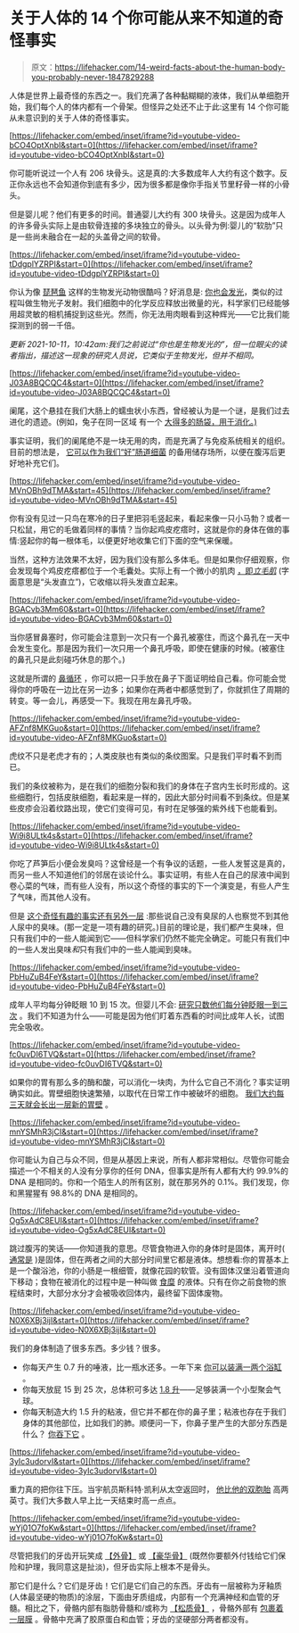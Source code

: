 # 关于人体的 14 个你可能从来不知道的奇怪事实

> 原文：<https://lifehacker.com/14-weird-facts-about-the-human-body-you-probably-never-1847829288>

人体是世界上最奇怪的东西之一。我们充满了各种黏糊糊的液体，我们从单细胞开始，我们每个人的体内都有一个骨架。但怪异之处还不止于此:这里有 14 个你可能从未意识到的关于人体的奇怪事实。

 [https://lifehacker.com/embed/inset/iframe?id=youtube-video-bCO4OptXnbI&start=0](https://lifehacker.com/embed/inset/iframe?id=youtube-video-bCO4OptXnbI&start=0) 

你可能听说过一个人有 206 块骨头。这是真的:大多数成年人大约有这个数字。反正你永远也不会知道你到底有多少，因为很多都是像你手指关节里籽骨一样的小骨头。

但是婴儿呢？他们有更多的时间。普通婴儿大约有 300 块骨头。这是因为成年人的许多骨头实际上是由软骨连接的多块独立的骨头。以头骨为例:婴儿的“软肋”只是一些尚未融合在一起的头盖骨之间的软骨。

 [https://lifehacker.com/embed/inset/iframe?id=youtube-video-tDdgplYZRPI&start=0](https://lifehacker.com/embed/inset/iframe?id=youtube-video-tDdgplYZRPI&start=0) 

你认为像 [琵琶鱼](https://oceanbites.org/how-the-anglerfish-gets-its-light/) 这样的生物发光动物很酷吗？好消息是: [你也会发光](https://www.theguardian.com/science/blog/2009/jul/17/human-bioluminescence)，类似的过程叫做生物光子发射。我们细胞中的化学反应释放出微量的光，科学家们已经能够用超灵敏的相机捕捉到这些光。然而，你无法用肉眼看到这种辉光——它比我们能探测到的弱一千倍。

*更新 2021-10-11，10:42am:我们之前说过“你也是生物发光的”，但一位眼尖的读者指出，描述这一现象的研究人员说，它类似于生物发光，但并不相同。*

 [https://lifehacker.com/embed/inset/iframe?id=youtube-video-J03A8BQCQC4&start=0](https://lifehacker.com/embed/inset/iframe?id=youtube-video-J03A8BQCQC4&start=0) 

阑尾，这个悬挂在我们大肠上的蠕虫状小东西，曾经被认为是一个谜，是我们过去进化的遗迹。(例如，兔子在同一区域 有一个 [大得多的肠袋，用于消化。)](https://www.theveterinarynurse.com/review/article/assisted-feeding-in-rabbits)

事实证明，我们的阑尾绝不是一块无用的肉，而是充满了与免疫系统相关的组织。目前的想法是， [它可以作为我们“好”肠道细菌](https://pubmed.ncbi.nlm.nih.gov/29503124/) 的备用储存场所，以便在腹泻后更好地补充它们。

 [https://lifehacker.com/embed/inset/iframe?id=youtube-video-MVnOBh9dTMA&start=45](https://lifehacker.com/embed/inset/iframe?id=youtube-video-MVnOBh9dTMA&start=45) 

你有没有见过一只鸟在寒冷的日子里把羽毛竖起来，看起来像一只小马勃？或者一只松鼠，用它的毛做着同样的事情？当你起鸡皮疙瘩时，这就是你的身体在做的事情:竖起你的每一根体毛，以便更好地收集它们下面的空气来保暖。

当然，这种方法效果不太好，因为我们没有那么多体毛。但是如果你仔细观察，你会发现每个鸡皮疙瘩都位于一个毛囊处。实际上有一个微小的肌肉 [，即*立毛肌*](https://www.hopkinsmedicine.org/neurology_neurosurgery/centers_clinics/cutaneous_nerve_lab/patients/skin_anatomy.html) (字面意思是“头发直立”)，它收缩以将头发直立起来。

 [https://lifehacker.com/embed/inset/iframe?id=youtube-video-BGACvb3Mm60&start=0](https://lifehacker.com/embed/inset/iframe?id=youtube-video-BGACvb3Mm60&start=0) 

当你感冒鼻塞时，你可能会注意到一次只有一个鼻孔被塞住，而这个鼻孔在一天中会发生变化。那是因为我们一次只用一个鼻孔呼吸，即使在健康的时候。(被塞住的鼻孔只是此刻碰巧休息的那个。)

这就是所谓的 [鼻循环](https://en.wikipedia.org/wiki/Nasal_cycle) ，你可以把一只手放在鼻子下面证明给自己看。你可能会觉得你的呼吸在一边比在另一边多；如果你在两者中都感觉到了，你就抓住了周期的转变。等一会儿，再感受一下。我现在用左鼻孔呼吸。

 [https://lifehacker.com/embed/inset/iframe?id=youtube-video-AFZnf8MKGuo&start=0](https://lifehacker.com/embed/inset/iframe?id=youtube-video-AFZnf8MKGuo&start=0) 

虎纹不只是老虎才有的；人类皮肤也有类似的条纹图案。只是我们平时看不到而已。

我们的条纹被称为，是在我们的细胞分裂和我们的身体在子宫内生长时形成的。这些细胞行，包括皮肤细胞，看起来是一样的，因此大部分时间看不到条纹。但是某些皮疹会沿着纹路出现，使它们变得可见，有时在足够强的紫外线下也能看到。

 [https://lifehacker.com/embed/inset/iframe?id=youtube-video-Wi9i8ULtk4s&start=0](https://lifehacker.com/embed/inset/iframe?id=youtube-video-Wi9i8ULtk4s&start=0) 

你吃了芦笋后小便会发臭吗？这曾经是一个有争议的话题，一些人发誓这是真的，而另一些人不知道他们的邻居在谈论什么。事实证明，有些人在自己的尿液中闻到卷心菜的气味，而有些人没有，所以这个奇怪的事实的下一个演变是，有些人产生了气味，而其他人没有。

但是 [这个奇怪有趣的事实还有另外一层](https://www.bmj.com/content/355/bmj.i6071) :那些说自己没有臭尿的人也察觉不到其他人尿中的臭味。(那一定是一项有趣的研究。)目前的理论是，我们都产生臭味，但只有我们中的一些人能闻到它——但科学家们仍然不能完全确定。可能只有我们中的一些人发出臭味*和*只有我们中的一些人能闻到臭味。

 [https://lifehacker.com/embed/inset/iframe?id=youtube-video-PbHuZuB4FeY&start=0](https://lifehacker.com/embed/inset/iframe?id=youtube-video-PbHuZuB4FeY&start=0) 

成年人平均每分钟眨眼 10 到 15 次。但婴儿不会: [研究只数他们每分钟眨眼一到三次](https://www.livescience.com/62988-why-babies-rarely-blink.html) 。我们不知道为什么——可能是因为他们盯着东西看的时间比成年人长，试图完全吸收。

 [https://lifehacker.com/embed/inset/iframe?id=youtube-video-fc0uvDI6TVQ&start=0](https://lifehacker.com/embed/inset/iframe?id=youtube-video-fc0uvDI6TVQ&start=0) 

如果你的胃有那么多的酶和酸，可以消化一块肉，为什么它自己不消化？事实证明确实如此。胃壁细胞快速繁殖，以取代在日常工作中被破坏的细胞。 [我们大约每三天就会长出一层新的胃壁](https://www.npr.org/sections/health-shots/2016/06/28/483732115/how-old-is-your-body-really) 。

 [https://lifehacker.com/embed/inset/iframe?id=youtube-video-mnYSMhR3jCI&start=0](https://lifehacker.com/embed/inset/iframe?id=youtube-video-mnYSMhR3jCI&start=0) 

你可能认为自己与众不同，但是从基因上来说，所有人都非常相似。尽管你可能会描述一个不相关的人没有分享你的任何 DNA，但事实是所有人都有大约 99.9%的 DNA 是相同的。你和一个陌生人的所有区别，就在那另外的 0.1%。我们发现，你和黑猩猩有 98.8%的 DNA 是相同的。

 [https://lifehacker.com/embed/inset/iframe?id=youtube-video-Og5xAdC8EUI&start=0](https://lifehacker.com/embed/inset/iframe?id=youtube-video-Og5xAdC8EUI&start=0) 

跳过腹泻的笑话——你知道我的意思。尽管食物进入你的身体时是固体，离开时( [通常是](https://lifehacker.com/your-poop-is-fine-1787931412) )是固体，但在两者之间的大部分时间里它都是液体。想想看:你的胃基本上是一个酸浴池，你的小肠是一根细管，就像花园的软管。没有固体汉堡沿着管道向下移动；食物在被消化的过程中是一种叫做 [食糜](https://en.wikipedia.org/wiki/Chyme) 的液体。只有在你之前食物的旅程结束时，大部分水分才会被吸收回体内，最终留下固体废物。

 [https://lifehacker.com/embed/inset/iframe?id=youtube-video-N0X6XBj3ijI&start=0](https://lifehacker.com/embed/inset/iframe?id=youtube-video-N0X6XBj3ijI&start=0) 

我们的身体制造了很多东西。多少钱？很多。

*   你每天产生 0.7 升的唾液，比一瓶水还多。一年下来 [你可以装满一两个浴缸](https://whistlerdental.com/dentistry-science/fascinating-facts-about-saliva/) 。
*   你每天放屁 15 到 25 次，总体积可多达 [1.8 升](https://www.medicalnewstoday.com/articles/321866#why-do-we-fart)——足够装满一个小型聚会气球。
*   你每天制造大约 1.5 升的粘液，但它并不都在你的鼻子里；粘液也存在于我们身体的其他部位，比如我们的肺。顺便问一下，你鼻子里产生的大部分东西是什么？ [你吞下它](https://www.vox.com/2015/2/11/8013065/mucus-snot-boogers) 。

 [https://lifehacker.com/embed/inset/iframe?id=youtube-video-3yIc3udorvI&start=0](https://lifehacker.com/embed/inset/iframe?id=youtube-video-3yIc3udorvI&start=0) 

重力真的把你往下压。当宇航员斯科特·凯利从太空返回时， [他比他的双胞胎](https://allthatsinteresting.com/nasa-twin-study) 高两英寸。我们大多数人早上比一天结束时高一点点。

 [https://lifehacker.com/embed/inset/iframe?id=youtube-video-wYj01O7foKw&start=0](https://lifehacker.com/embed/inset/iframe?id=youtube-video-wYj01O7foKw&start=0) 

尽管把我们的牙齿开玩笑成 [【外骨】](https://www.tvguide.com/videos/play/unbreakable-kimmy-schmidt-outside-bones-teeth/) 或 [【豪华骨】](https://twitter.com/itsdansheehan/status/1118242466912595968?lang=en) (既然你要额外付钱给它们保险和护理，我同意这是扯淡)，但牙齿实际上根本不是骨头。

那它们是什么？它们是牙齿！它们是它们自己的东西。牙齿有一层被称为牙釉质(人体最坚硬的物质)的涂层，下面由牙质组成，内部有一个充满神经和血管的牙髓。相比之下，骨骼内部有脂肪骨髓和/或称为 [【松质骨】](https://biologydictionary.net/spongy-bone/) ，骨骼外部有 [包裹着一层膜](https://www.healthline.com/health/periosteum) 。骨骼中充满了胶原蛋白和血管；牙齿的坚硬部分两者都没有。